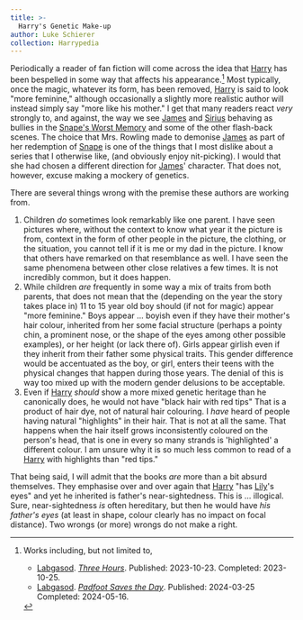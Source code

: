 ```yaml
---
title: >-
  Harry's Genetic Make-up
author: Luke Schierer
collection: Harrypedia
---
```


Periodically a reader of fan fiction will come across the idea that [Harry] has been bespelled in some way that affects his appearance.[^250204-1] Most typically, once the magic, whatever its form, has been removed, [Harry] is said to look "more feminine," although occasionally a slightly more realistic author will instead simply say "more like his mother." I get that many readers react _very_ strongly to, and against, the way we see [James] and [Sirius] behaving as bullies in the [Snape's Worst Memory] and some of the other flash-back scenes. The choice that Mrs. Rowling made to demonise [James] as part of her redemption of [Snape] is one of the things that I most dislike about a series that I otherwise like, (and obviously enjoy nit-picking). I would that she had chosen a different direction for [James]' character. That does not, however, excuse making a mockery of genetics.

There are several things wrong with the premise these authors are working from.

1. Children _do_ sometimes look remarkably like one parent. I have seen pictures where, without the context to know what year it the picture is from, context in the form of other people in the picture, the clothing, or the situation, you cannot tell if it is me or my dad in the picture. I know that others have remarked on that resemblance as well. I have seen the same phenomena between other close relatives a few times. It is not incredibly common, but it does happen.
1. While children _are_ frequently in some way a mix of traits from both parents, that does not mean that the (depending on the year the story takes place in) 11 to 15 year old boy should (if not for magic) appear "more feminine." Boys appear ... boyish even if they have their mother's hair colour, inherited from her some facial structure (perhaps a pointy chin, a prominent nose, or the shape of the eyes among other possible examples), or her height (or lack there of). Girls appear girlish even if they inherit from their father some physical traits. This gender difference would be accentuated as the boy, or girl, enters their teens with the physical changes that happen during those years. The denial of this is way too mixed up with the modern gender delusions to be acceptable.
1. Even if [Harry] _should_ show a more mixed genetic heritage than he canonically does, he would not have "black hair with red tips" That is a product of hair dye, not of natural hair colouring.  I *have* heard of people having natural "highlights" in their hair.  That is not at all the same.  That happens when the hair itself grows inconsistently coloured on the person's head, that is one in every so many strands is 'highlighted' a different colour. I am unsure why it is so much less common to read of a [Harry] with highlights than "red tips."

That being said, I will admit that the books _are_ more than a bit absurd themselves. They emphasise over and over again that [Harry] "has [Lily]'s eyes" and yet he inherited is father's near-sightedness. This is ... illogical. Sure, near-sightedness _is_ often hereditary, but then he would have _his father's eyes_ (at least in shape, colour clearly has no impact on focal distance). Two wrongs (or more) wrongs do not make a right.

[Lily]: </Harrypedia/people/Evans/Lily J/>
[Snape]: /Harrypedia/people/Snape/Severus/
[Harry]: </Harrypedia/people/Potter/Harry James/>
[Snape's Worst Memory]: /Harrypedia/people/Snape/Severus/swm/
[James]: /Harrypedia/people/Potter/James/
[Sirius]: </Harrypedia/people/Black/Sirius III/>

[^250204-1]: Works including, but not limited to,

    - [Labgasod]. _[Three Hours](https://archiveofourown.org/works/51062065)_. Published: 2023-10-23. Completed: 2023-10-25.
    - [Labgasod]. _[Padfoot Saves the Day](https://archiveofourown.org/works/54718651/)_. Published: 2024-03-25 Completed: 2024-05-16.

[Labgasod]: https://archiveofourown.org/users/Labgasod/pseuds/Labgasod

